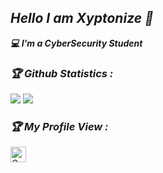 <h2><b><i>Hello I am Xyptonize 👋</i></b></h2>
<b><i>💻 I'm a CyberSecurity Student</i></b>





<h3><b><i>🏆 Github Statistics :</i></b></h3>
<!-- <a href="https://github.com/xyptonize"><img width=550 src="https://github-profile-trophy.vercel.app/?username=xyptonize&theme=dracula&no-frame=true&title=Followers,Stars,Commit,Repository,Issues"/></a> -->
<a href="https://github.com/xyptonize"><img src="https://github-profile-trophy.vercel.app/?username=xyptonize&theme=darkhub&margin-w=13&margin-h=15&column=7"/></a>

<a href="https://github.com/anuraghazra/github-readme-stats">
  <img src="https://github-readme-stats.vercel.app/api?username=xyptonize&show_icons=true&theme=midnight-purple&line_height=24&hide=stars&bg_color=0d1117" />
</a>



<h3><b><i>🏆 My Profile View :</i></b></h3>
<a href="https://github.com/xyptonize"><img height="25" title="Counter" src="https://komarev.com/ghpvc/?username=xyptonize&color=blueviolet&style=flat-square"></a>
